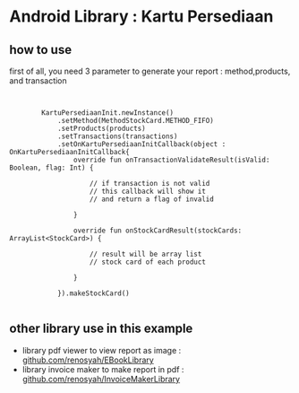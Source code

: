 # Android Library : Kartu Persediaan

 
 
## how to use

first of all, you need 3 parameter to generate your report : method,products, and transaction
 
```

        
        KartuPersediaanInit.newInstance()
            .setMethod(MethodStockCard.METHOD_FIFO)
            .setProducts(products)
            .setTransactions(transactions)
            .setOnKartuPersediaanInitCallback(object : OnKartuPersediaanInitCallback{
                override fun onTransactionValidateResult(isValid: Boolean, flag: Int) {
                   
                    // if transaction is not valid 
                    // this callback will show it
                    // and return a flag of invalid
                    
                }

                override fun onStockCardResult(stockCards: ArrayList<StockCard>) {
                    
                    // result will be array list
                    // stock card of each product
                    
                }

            }).makeStockCard()
            

``` 

## other library use in this example

* library pdf viewer to view report as image :
 [github.com/renosyah/EBookLibrary](https://github.com/renosyah/EBookLibrary)
* library invoice maker to make report in pdf :
 [github.com/renosyah/InvoiceMakerLibrary](https://github.com/renosyah/InvoiceMakerLibrary)